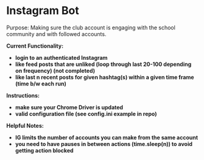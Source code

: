 <h1> Instagram Bot </h1>

Purpose: Making sure the club account is engaging with the school community and with followed accounts.


<b>Current Functionality<b>: 
  - login to an authenticated Instagram
  - like feed posts that are unliked (loop through last 20-100 depending on frequency) (not completed)
  - like last n recent posts for given hashtag(s) within a given time frame (time b/w each run)

<b>Instructions<b>:
  - make sure your Chrome Driver is updated
  - valid configuration file (see config.ini example in repo)


<b>Helpful Notes<b>:
 - IG limits the number of accounts you can make from the same account
 - you need to have pauses in between actions (time.sleep(n)) to avoid getting action blocked


